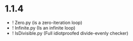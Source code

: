 # 1.1.4
- ! Zero.py (is a zero-iteration loop)
- ! Infinite.py (Is an infinite loop)
- ! IsDivisible.py (Full idiotproofed divide-evenly checker)